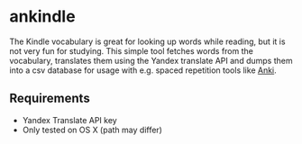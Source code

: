 # ankindle
The Kindle vocabulary is great for looking up words while reading, but it is
not very fun for studying. This simple tool fetches words from the vocabulary,
translates them using the Yandex translate API and dumps them into a csv
database for usage with e.g. spaced repetition tools like
[Anki](http://ankisrs.net).

## Requirements
- Yandex Translate API key
- Only tested on OS X (path may differ)
